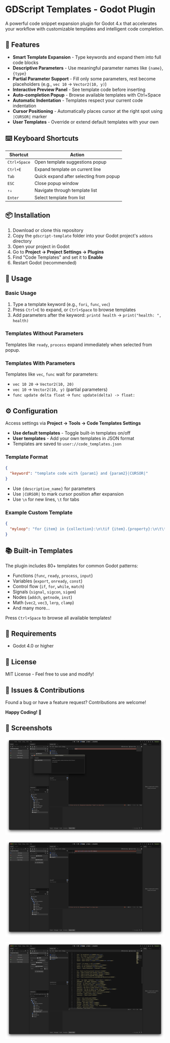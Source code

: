 # GDScript Templates - Godot Plugin

A powerful code snippet expansion plugin for Godot 4.x that accelerates your workflow with customizable templates and intelligent code completion.

## 🚀 Features

- **Smart Template Expansion** - Type keywords and expand them into full code blocks
- **Descriptive Parameters** - Use meaningful parameter names like `{name}`, `{type}` 
- **Partial Parameter Support** - Fill only some parameters, rest become placeholders (e.g., `vec 10` → `Vector2(10, y)`)
- **Interactive Preview Panel** - See template code before inserting
- **Auto-completion Popup** - Browse available templates with Ctrl+Space
- **Automatic Indentation** - Templates respect your current code indentation
- **Cursor Positioning** - Automatically places cursor at the right spot using `|CURSOR|` marker
- **User Templates** - Override or extend default templates with your own

## ⌨️ Keyboard Shortcuts

| Shortcut | Action |
|----------|--------|
| `Ctrl+Space` | Open template suggestions popup |
| `Ctrl+E` | Expand template on current line |
| `Tab` | Quick expand after selecting from popup |
| `ESC` | Close popup window |
| `↑↓` | Navigate through template list |
| `Enter` | Select template from list |

## 📦 Installation

1. Download or clone this repository
2. Copy the `gdscript-template` folder into your Godot project's `addons` directory
3. Open your project in Godot
4. Go to **Project → Project Settings → Plugins**
5. Find "Code Templates" and set it to **Enable**
6. Restart Godot (recommended)

## 🎯 Usage

### Basic Usage

1. Type a template keyword (e.g., `fori`, `func`, `vec`)
2. Press `Ctrl+E` to expand, or `Ctrl+Space` to browse templates
3. Add parameters after the keyword: `printd health` → `print("health: ", health)`

### Templates Without Parameters

Templates like `ready`, `process` expand immediately when selected from popup.

### Templates With Parameters

Templates like `vec`, `func` wait for parameters:
- `vec 10 20` → `Vector2(10, 20)`
- `vec 10` → `Vector2(10, y)` (partial parameters)
- `func update delta float` → `func update(delta) -> float:`

## ⚙️ Configuration

Access settings via **Project → Tools → Code Templates Settings**

- **Use default templates** - Toggle built-in templates on/off
- **User templates** - Add your own templates in JSON format
- Templates are saved to `user://code_templates.json`

### Template Format
```json
{
  "keyword": "template code with {param1} and {param2}|CURSOR|"
}
```

- Use `{descriptive_name}` for parameters
- Use `|CURSOR|` to mark cursor position after expansion
- Use `\n` for new lines, `\t` for tabs

### Example Custom Template
```json
{
  "myloop": "for {item} in {collection}:\n\tif {item}.{property}:\n\t\t|CURSOR|"
}
```

## 📚 Built-in Templates

The plugin includes 80+ templates for common Godot patterns:
- Functions (`func`, `ready`, `process`, `input`)
- Variables (`export`, `onready`, `const`)
- Control flow (`if`, `for`, `while`, `match`)
- Signals (`signal`, `sigcon`, `sigem`)
- Nodes (`addch`, `getnode`, `inst`)
- Math (`vec2`, `vec3`, `lerp`, `clamp`)
- And many more...

Press `Ctrl+Space` to browse all available templates!

## 🔧 Requirements

- Godot 4.0 or higher

## 📝 License

MIT License - Feel free to use and modify!

## 🐛 Issues & Contributions

Found a bug or have a feature request? Contributions are welcome!


**Happy Coding! 🚀**

## 📸 Screenshots

![Keyword + Preview Window](https://github.com/rychtar/gdscript-templates/blob/main/addons/gdscript-templates/images/keyword.png?raw=true)

![Completed code](https://github.com/rychtar/gdscript-templates/blob/main/addons/gdscript-templates/images/expanded.png?raw=true)

![Default Templates](https://github.com/rychtar/gdscript-templates/blob/main/addons/gdscript-templates/images/templates.png?raw=true)
